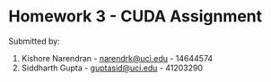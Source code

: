 # Homework 3 - CUDA Assignment

Submitted by:

1. Kishore Narendran - narendrk@uci.edu - 14644574
2. Siddharth Gupta - guptasid@uci.edu - 41203290
